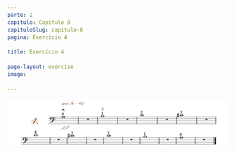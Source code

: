 ```yaml
---
parte: 2
capitulo: Capítulo 8
capituloSlug: capitulo-8
pagina: Exercício 4

title: Exercício 4

page-layout: exercise
image:

---
```


<img src="/assets/graphics/content/2_1_3_4.png"/>
